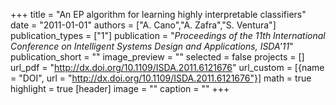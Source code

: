 +++
title = "An EP algorithm for learning highly interpretable classifiers"
date = "2011-01-01"
authors = ["A. Cano","A. Zafra","S. Ventura"]
publication_types = ["1"]
publication = "_Proceedings of the 11th International Conference on Intelligent Systems Design and Applications, ISDA'11_"
publication_short = ""
image_preview = ""
selected = false
projects = []
url_pdf = "http://dx.doi.org/10.1109/ISDA.2011.6121676"
url_custom = [{name = "DOI", url = "http://dx.doi.org/10.1109/ISDA.2011.6121676"}]
math = true
highlight = true
[header]
image = ""
caption = ""
+++

